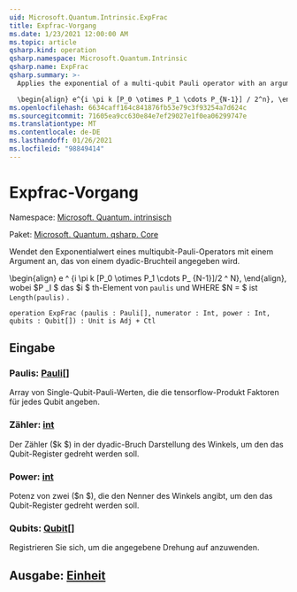 ```yaml
---
uid: Microsoft.Quantum.Intrinsic.ExpFrac
title: Expfrac-Vorgang
ms.date: 1/23/2021 12:00:00 AM
ms.topic: article
qsharp.kind: operation
qsharp.namespace: Microsoft.Quantum.Intrinsic
qsharp.name: ExpFrac
qsharp.summary: >-
  Applies the exponential of a multi-qubit Pauli operator with an argument given by a dyadic fraction.

  \begin{align} e^{i \pi k [P_0 \otimes P_1 \cdots P_{N-1}] / 2^n}, \end{align} where $P_i$ is the $i$th element of `paulis`, and where $N = $`Length(paulis)`.
ms.openlocfilehash: 6634caff164c841876fb53e79c3f93254a7d624c
ms.sourcegitcommit: 71605ea9cc630e84e7ef29027e1f0ea06299747e
ms.translationtype: MT
ms.contentlocale: de-DE
ms.lasthandoff: 01/26/2021
ms.locfileid: "98849414"
---
```

# <a name="expfrac-operation"></a>Expfrac-Vorgang

Namespace: [Microsoft. Quantum. intrinsisch](xref:Microsoft.Quantum.Intrinsic)

Paket: [Microsoft. Quantum. qsharp. Core](https://nuget.org/packages/Microsoft.Quantum.QSharp.Core)


Wendet den Exponentialwert eines multiqubit-Pauli-Operators mit einem Argument an, das von einem dyadic-Bruchteil angegeben wird.

\begin{align} e ^ {i \pi k [P_0 \otimes P_1 \cdots P_ {N-1}]/2 ^ N}, \end{align}, wobei $P _I $ das $i $ th-Element von `paulis` und WHERE $N = $ ist `Length(paulis)` .

```qsharp
operation ExpFrac (paulis : Pauli[], numerator : Int, power : Int, qubits : Qubit[]) : Unit is Adj + Ctl
```


## <a name="input"></a>Eingabe

### <a name="paulis--pauli"></a>Paulis: [Pauli](xref:microsoft.quantum.lang-ref.pauli)[]

Array von Single-Qubit-Pauli-Werten, die die tensorflow-Produkt Faktoren für jedes Qubit angeben.


### <a name="numerator--int"></a>Zähler: [int](xref:microsoft.quantum.lang-ref.int)

Der Zähler ($k $) in der dyadic-Bruch Darstellung des Winkels, um den das Qubit-Register gedreht werden soll.


### <a name="power--int"></a>Power: [int](xref:microsoft.quantum.lang-ref.int)

Potenz von zwei ($n $), die den Nenner des Winkels angibt, um den das Qubit-Register gedreht werden soll.


### <a name="qubits--qubit"></a>Qubits: [Qubit](xref:microsoft.quantum.lang-ref.qubit)[]

Registrieren Sie sich, um die angegebene Drehung auf anzuwenden.



## <a name="output--unit"></a>Ausgabe: [Einheit](xref:microsoft.quantum.lang-ref.unit)

